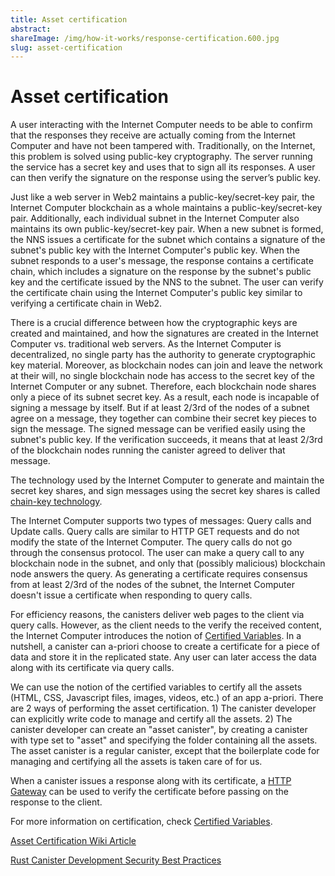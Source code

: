 ```yaml
---
title: Asset certification
abstract:
shareImage: /img/how-it-works/response-certification.600.jpg
slug: asset-certification
---
```


# Asset certification

A user interacting with the Internet Computer needs to be able to confirm that the responses they receive are actually coming from the Internet Computer and have not been tampered with. Traditionally, on the Internet, this problem is solved using public-key cryptography. The server running the service has a secret key and uses that to sign all its responses. A user can then verify the signature on the response using the server’s public key.

Just like a web server in Web2 maintains a public-key/secret-key pair, the Internet Computer blockchain as a whole maintains a public-key/secret-key pair. Additionally, each individual subnet in the Internet Computer also maintains its own public-key/secret-key pair. When a new subnet is formed, the NNS issues a certificate for the subnet which contains a signature of the subnet's public key with the Internet Computer's public key. When the subnet responds to a user's message, the response contains a certificate chain, which includes a signature on the response by the subnet's public key and the certificate issued by the NNS to the subnet. The user can verify the certificate chain using the Internet Computer's public key similar to verifying a certificate chain in Web2. 

There is a crucial difference between how the cryptographic keys are created and maintained, and how the signatures are created in the Internet Computer vs. traditional web servers. As the Internet Computer is decentralized, no single party has the authority to generate cryptographic key material. Moreover, as blockchain nodes can join and leave the network at their will, no single blockchain node has access to the secret key of the Internet Computer or any subnet. Therefore, each blockchain node shares only a piece of its subnet secret key. As a result, each node is incapable of signing a message by itself. But if at least 2/3rd of the nodes of a subnet agree on a message, they together can combine their secret key pieces to sign the message. The signed message can be verified easily using the subnet's public key. If the verification succeeds, it means that at least 2/3rd of the blockchain nodes running the canister agreed to deliver that message. 

The technology used by the Internet Computer to generate and maintain the secret key shares, and sign messages using the secret key shares is called [chain-key technology](/how-it-works/chain-key-technology/).

The Internet Computer supports two types of messages: Query calls and Update calls. Query calls are similar to HTTP GET requests and do not modify the state of the Internet Computer. The query calls do not go through the consensus protocol. The user can make a query call to any blockchain node in the subnet, and only that (possibly malicious) blockchain node answers the query. As generating a certificate requires consensus from at least 2/3rd of the nodes of the subnet, the Internet Computer doesn't issue a certificate when responding to query calls. 

For efficiency reasons, the canisters deliver web pages to the client via query calls. However, as the client needs to the verify the received content, the Internet Computer introduces the notion of [Certified Variables](/how-it-works/response-certification/). In a nutshell, a canister can a-priori choose to create a certificate for a piece of data and store it in the replicated state. Any user can later access the data along with its certificate via query calls. 

We can use the notion of the certified variables to certify all the assets (HTML, CSS, Javascript files, images, videos, etc.) of an app a-priori. There are 2 ways of performing the asset certification. 1) The canister developer can explicitly write code to manage and certify all the assets. 2) The canister developer can create an "asset canister", by creating a canister with type set to "asset" and specifying the folder containing all the assets. The asset canister is a regular canister, except that the boilerplate code for managing and certifying all the assets is taken care of for us. 

When a canister issues a response along with its certificate, a [HTTP Gateway](/how-it-works/smart-contracts-serve-the-web) can be used to verify the certificate before passing on the response to the client. 

For more information on certification, check [Certified Variables](/how-it-works/response-certification/).

[Asset Certification Wiki Article](https://wiki.internetcomputer.org/wiki/HTTP_asset_certification)

[Rust Canister Development Security Best Practices](/docs/current/references/security/rust-canister-development-security-best-practices#asset-certification)
